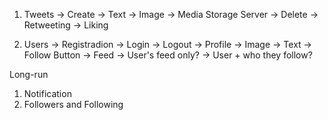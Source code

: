 1. Tweets
    -> Create
        -> Text
        -> Image -> Media Storage Server
    -> Delete
    -> Retweeting
    -> Liking

2. Users 
    -> Registradion
    -> Login
    -> Logout
    -> Profile
        -> Image
        -> Text
        -> Follow Button
    -> Feed
        -> User's feed only?
        -> User + who they follow?



Long-run
1. Notification
2. Followers and Following
